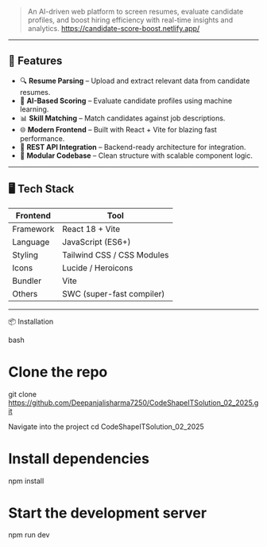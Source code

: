 > An AI-driven web platform to screen resumes, evaluate candidate profiles, and boost hiring efficiency with real-time insights and analytics.
https://candidate-score-boost.netlify.app/ 
---

## 🚀 Features

- 🔍 **Resume Parsing** – Upload and extract relevant data from candidate resumes.
- 🧠 **AI-Based Scoring** – Evaluate candidate profiles using machine learning.
- 📊 **Skill Matching** – Match candidates against job descriptions.
- 🌐 **Modern Frontend** – Built with React + Vite for blazing fast performance.
- 🔗 **REST API Integration** – Backend-ready architecture for integration.
- 📁 **Modular Codebase** – Clean structure with scalable component logic.

---

## 🖥️ Tech Stack

| Frontend  | Tool |
|-----------|------|
| Framework | React 18 + Vite |
| Language  | JavaScript (ES6+) |
| Styling   | Tailwind CSS / CSS Modules |
| Icons     | Lucide / Heroicons |
| Bundler   | Vite |
| Others    | SWC (super-fast compiler) |

---
 📦 Installation

bash
# Clone the repo
git clone https://github.com/Deepanjalisharma7250/CodeShapeITSolution_02_2025.git

Navigate into the project
cd CodeShapeITSolution_02_2025

# Install dependencies
npm install

# Start the development server
npm run dev
